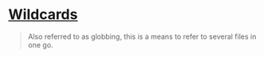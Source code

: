 # [Wildcards](https://github.com/CISVVC/cis190-examples/tree/master/basic-navigation)
> Also referred to as globbing, this is a means to refer to several files in one go.
